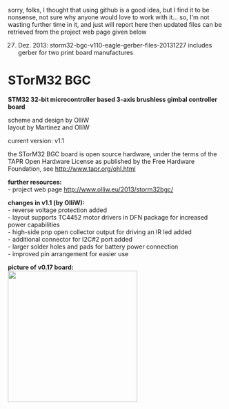 sorry, folks, I thought that using github is a good idea, but I find it to be nonsense, not sure why anyone would love to work with it... so, I'm not wasting further time in it, and just will report here then updated files can be retrieved from the project web page given below

27. Dez. 2013: storm32-bgc-v110-eagle-gerber-files-20131227 includes gerber for two print board manufactures



STorM32 BGC
===========

<strong>STM32 32-bit microcontroller based 3-axis brushless gimbal controller board</strong>

scheme and design by OlliW<br>
layout by Martinez and OlliW

current version: v1.1

the STorM32 BGC board is open source hardware, under the terms of the TAPR Open Hardware License as published by the Free Hardware Foundation, see http://www.tapr.org/ohl.html

<strong>further resources:</strong><br>- project web page http://www.olliw.eu/2013/storm32bgc/


<strong>changes in v1.1 (by OlliW):</strong><br>- reverse voltage protection added<br>- layout supports TC4452 motor drivers in DFN package for increased power capabilities<br>- high-side pnp open collector output for driving an IR led added<br>- additional connector for I2C#2 port added<br>- larger solder holes and pads for battery power connection<br>- improved pin arrangement for easier use

<strong>picture of v0.17 board:</strong><br>
<a href="http://www.olliw.eu/uploads/storm32-bgc-v017-board-top-01-wp01.jpg"><img src="http://www.olliw.eu/uploads/storm32-bgc-v017-board-top-01-wp01-300x305.jpg" width="300" height="305"/></a>
